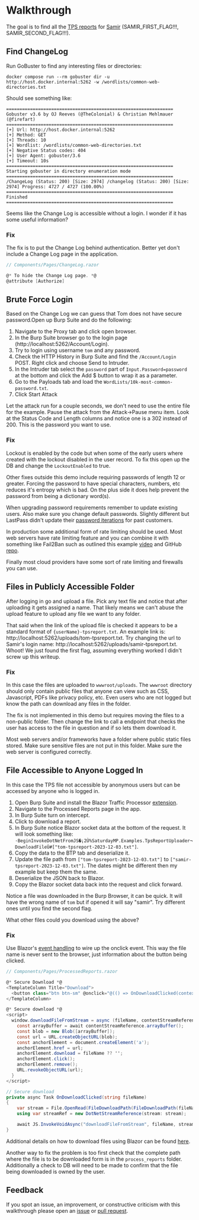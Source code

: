 # Walkthrough # 

The goal is to find all the [TPS reports](https://en.wikipedia.org/wiki/TPS_report) for [Samir](https://en.wikipedia.org/wiki/Office_Space) (SAMIR_FIRST_FLAG!!!, SAMIR_SECOND_FLAG!!!). 

## Find ChangeLog ## 

Run GoBuster to find any interesting files or directories: 

```shell 
docker compose run --rm gobuster dir -u http://host.docker.internal:5262 -w /wordlists/common-web-directories.txt 
``` 

Should see something like: 

```shell
===============================================================
Gobuster v3.6 by OJ Reeves (@TheColonial) & Christian Mehlmauer (@firefart) 
=============================================================== 
[+] Url: http://host.docker.internal:5262
[+] Method: GET
[+] Threads: 10 
[+] Wordlist: /wordlists/common-web-directories.txt 
[+] Negative Status codes: 404
[+] User Agent: gobuster/3.6
[+] Timeout: 10s 
=============================================================== 
Starting gobuster in directory enumeration mode 
=============================================================== 
/ChangeLog (Status: 200) [Size: 2974] /changelog (Status: 200) [Size: 2974] Progress: 4727 / 4727 (100.00%) =============================================================== 
Finished
=============================================================== 
``` 

Seems like the Change Log is accessible without a login.  I wonder if it has some useful information?

### Fix ### 

The fix is to put the Change Log behind authentication. Better yet don't include a Change Log page in the application. 

```csharp 
// Components/Pages/ChangeLog.razor 

@* To hide the Change Log page. *@ 
@attribute [Authorize] 
``` 

## Brute Force Login ## 

Based on the Change Log we can guess that Tom does not have secure password.Open up Burp Suite and do the following: 

1) Navigate to the Proxy tab and click open browser. 
2) In the Burp Suite browser go to the login page (http://localhost:5262/Account/Login). 
3) Try to login using username `tom` and any password. 
4) Check the HTTP History in Burp Suite and find the `/Account/Login` POST. Right click and choose Send to Intruder. 
5) In the Intruder tab select the `password` part of `Input.Password=password` at the bottom and click the Add $ button to wrap it as a parameter. 
6) Go to the Payloads tab and load the `WordLists/10k-most-common-password.txt`. 
7) Click Start Attack 

Let the attack run for a couple seconds, we don't need to use the entire file for the example. Pause the attack from the Attack->Pause menu item. Look at the Status Code and Length columns and notice one is a 302 instead of 200. This is the password you want to use. 

### Fix ### 

Lockout is enabled by the code but when some of the early users where created with the lockout disabled in the user record. To fix this open up the DB and change the `LockoutEnabled` to true. 

Other fixes outside this demo include requiring passwords of length 12 or greater. Forcing the password to have special characters, numbers, etc reduces it's entropy which is bad. On the plus side it does help prevent the password from being a dictionary word(s). 
 
When upgrading password requirements remember to update existing users. Also make sure you change default passwords. Slightly different but LastPass didn't update their [password iterations](https://palant.info/2022/12/28/lastpass-breach-the-significance-of-these-password-iterations/) for past customers. 
 
In production some additional form of rate limiting should be used. Most web servers have rate limiting feature and you can combine it with something like Fail2Ban such as outlined this example [video](https://www.youtube.com/watch?v=gR4w9trH9pA) and GitHub [repo](https://github.com/saturdaymp-examples/rate-limiting-with-nginx-fail2ban). 
 
Finally most cloud providers have some sort of rate limiting and firewalls you can use. 

## Files in Publicly Accessible Folder ## 

After logging in go and upload a file. Pick any text file and notice that after uploading it gets assigned a name. That likely means we can't abuse the upload feature to upload any file we want to any folder. 

That said when the link of the upload file is checked it appears to be a standard format of `{userName}-tpsreport.txt`. An example link is: http://localhost:5262/uploads/tom-tpsreport.txt. Try changing the url to Samir's login name: http://localhost:5262/uploads/samir-tpsreport.txt. Whoot! We just found the first flag, assuming everything worked I didn't screw up this writeup. 

### Fix ### 

In this case the files are uploaded to `wwwroot/uploads`. The `wwwroot` directory should only contain public files that anyone can view such as CSS, Javascript, PDFs like privacy policy, etc. Even users who are not logged but know the path can download any files in the folder. 

The fix is not implemented in this demo but requires moving the files to a non-public folder. Then change the link to call a endpoint that checks the user has access to the file in question and if so lets them download it. 

Most web servers and/or frameworks have a folder where public static files stored. Make sure sensitive files are not put in this folder. Make sure the web server is configured correctly. 

## File Accessible to Anyone Logged In ##  

In this case the TPS file not accessible by anonymous users but can be accessed by anyone who is logged in. 
1) Open Burp Suite and install the Blazor Traffic Processor [extension](https://portswigger.net/bappstore/8a87b0d9654944ccbdf6ae8bdd18e1d4). 
2) Navigate to the Processed Reports page in the app. 
3) In Burp Suite turn on intercept. 
4) Click to download a report. 
5) In Burp Suite notice Blazor socket data at the bottom of the request. It will look something like: `·BeginInvokeDotNetFromJS�¡2Ù%SaturdayMP.Examples.TpsReportUploader¬DownloadFileÙ#["tom-tpsreport-2023-12-03.txt"]`.
6) Copy the data to the BTP tab and deserialize it. 
7) Update the file path from `["tom-tpsreport-2023-12-03.txt"]` to `["samir-tpsreport-2023-12-03.txt"]`. The dates might be different then my example but keep them the same. 
8) Deserialize the JSON back to Blazor. 
9) Copy the Blazor socket data back into the request and click forward. 

Notice a file was downloaded in the Burp Browser, it can be quick. It will have the wrong name of `tom` but if opened it will say "samir". Try different ones until you find the second flag.

What other files could you download using the above?

### Fix ###

Use Blazor's [event handling](https://learn.microsoft.com/en-us/aspnet/core/blazor/components/event-handling?view=aspnetcore-8.0) to wire up the onclick event.  This way the file name is never sent to the browser, just information about the button being clicked.

```csharp
// Components/Pages/ProcessedReports.razor

@* Secure Download *@
<TemplateColumn Title="Download">
  <button class="btn btn-sm" @onclick="@(() => OnDownloadClicked(context.ReportName))" >Download</button>
</TemplateColumn>

@* Secure download *@
<script>
  window.downloadFileFromStream = async (fileName, contentStreamReference) => {
    const arrayBuffer = await contentStreamReference.arrayBuffer();
    const blob = new Blob([arrayBuffer]);
    const url = URL.createObjectURL(blob);
    const anchorElement = document.createElement('a');
    anchorElement.href = url;
    anchorElement.download = fileName ?? '';
    anchorElement.click();
    anchorElement.remove();
    URL.revokeObjectURL(url);
  }
</script>

// Secure download
private async Task OnDownloadClicked(string fileName)
{
    var stream = File.OpenRead(FileDownloadPath(FileDownloadPath(fileName)));
    using var streamRef = new DotNetStreamReference(stream: stream);

    await JS.InvokeVoidAsync("downloadFileFromStream", fileName, streamRef);
}
```

Additional details on how to download files using Blazor can be found [here](https://learn.microsoft.com/en-us/aspnet/core/blazor/file-downloads?view=aspnetcore-8.0).

Another way to fix the problem is too first check that the complete path where the file is to be downloaded form is in the `process_reports` folder.  Additionally a check to DB will need to be made to confirm that the file being downloaded is owned by the user.

## Feedback ##

If you spot an issue, an improvement, or constructive criticism with this walkthrough please open an [issue](https://github.com/saturdaymp-examples/tps-report-uploader/issues) or [pull request](https://github.com/saturdaymp-examples/tps-report-uploader/pulls).
